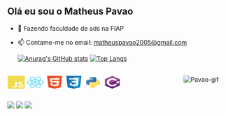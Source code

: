 ## Olá eu sou o Matheus Pavao 


- 🌱 Fazendo faculdade de ads na FIAP
- 📫 Contame-me no email: matheuspavao2005@gmail.com

  [![Anurag's GitHub stats](https://github-readme-stats.vercel.app/api?username=Dev-Pavao&count_private=true&show_icons=true&theme=dracula)](https://github.com/anuraghazra/github-readme-stats)
[![Top Langs](https://github-readme-stats.vercel.app/api/top-langs/?username=Dev-Pavao&layout=compact)](https://github.com/anuraghazra/github-readme-stats)


<div style="display: inline_block"><br>
  <img align="center" alt="Pavao-Js" height="30" width="40" src="https://raw.githubusercontent.com/devicons/devicon/master/icons/javascript/javascript-plain.svg">
  <img align="center" alt="Pavao-React" height="30" width="40" src="https://raw.githubusercontent.com/devicons/devicon/master/icons/react/react-original.svg">
  <img align="center" alt="Pavao-HTML" height="30" width="40" src="https://raw.githubusercontent.com/devicons/devicon/master/icons/html5/html5-original.svg">
  <img align="center" alt="Pavao-CSS" height="30" width="40" src="https://raw.githubusercontent.com/devicons/devicon/master/icons/css3/css3-original.svg">
  <img align="center" alt="Pavao-Python" height="30" width="40" src="https://raw.githubusercontent.com/devicons/devicon/master/icons/python/python-original.svg">
  <img align="center" alt="Pavao-Csharp" height="30" width="40" src="https://raw.githubusercontent.com/devicons/devicon/master/icons/csharp/csharp-original.svg">
   <img align="right" alt="Pavao-gif" s width="20%" src="https://cdn.discordapp.com/attachments/1038850755932721262/1219826299854524497/The_Godfather_1.gif?ex=660cb6c5&is=65fa41c5&hm=7184e4bde2acacfc3145eb06bd36fdd918bba548ad3a5fa075d4f6ab8a1b2f9e&">
  
</div>
  
  ##
 
<div> 
  <a href="https://instagram.com/mpavao_" target="_blank"><img src="https://img.shields.io/badge/-Instagram-%23E4405F?style=for-the-badge&logo=instagram&logoColor=white" target="_blank"></a>
 <a href="https://discord.gg/wagxzStdcR" target="_blank"><img src="https://img.shields.io/badge/Discord-7289DA?style=for-the-badge&logo=discord&logoColor=white" target="_blank"></a> 
  <a href = "mailto:matheuspavao2005@gmail.com"><img src="https://img.shields.io/badge/-Gmail-%23333?style=for-the-badge&logo=gmail&logoColor=white" target="_blank"></a>
  
</div>
